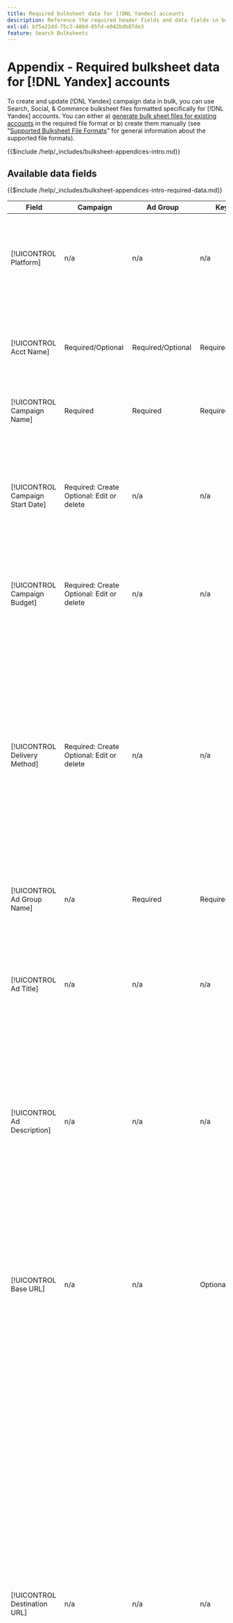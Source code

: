 ```yaml
---
title: Required bulksheet data for [!DNL Yandex] accounts
description: Reference the required header fields and data fields in bulksheets for [!DNL Yandex] accounts.
exl-id: bf5a22dd-75c2-486d-85fd-e042bdb87de3
feature: Search Bulksheets
---
```

# Appendix - Required bulksheet data for [!DNL Yandex] accounts

To create and update [!DNL Yandex] campaign data in bulk, you can use Search, Social, & Commerce bulksheet files formatted specifically for [!DNL Yandex] accounts. You can either a) [generate bulk sheet files for existing accounts](../bulksheet-download.md) in the required file format or b) create them manually (see "[Supported Bulksheet File Formats](bulksheet-file-formats.md)" for general information about the supported file formats).

{{$include /help/_includes/bulksheet-appendices-intro.md}}

<!-- Hiding because this is probably too long a list to be useful.

## Available header fields

Platform,Acct Name,Campaign Name,Campaign Start Date,Campaign Budget,Delivery Method,Ad Group Name,Ad Title,Ad Description,Base URL,Destination URL,SiteLink Title,SiteLink Base URL,SiteLink Destination URL,Keyword,Max CPC,Match Type,Search Network Status,Content Network Status,Negative Keywords (Yandex),Param1 (Yandex),Param2 (Yandex),Campaign Status,Ad Group Status,Ad Status,Keyword Status,SiteLink Status,Campaign ID,Ad Group ID, Ad ID,Keyword ID,AMO ID, [Advertiser-specific Label Classification],Constraints,EF Error Message

{{$include /help/_includes/bulksheet-headers-note.md}}

-->

## Available data fields

{{$include /help/_includes/bulksheet-appendices-intro-required-data.md}}

| Field | Campaign | Ad Group | Keyword | Text Ad | Sitelink | Description |
|----|----|-----|-----|----|----|----|
| [!UICONTROL Platform] | n/a | n/a | n/a | n/a | n/a | (Included in generated bulksheets for information purposes) The ad platform. Required unless each row includes an AMO ID for the entity. |
| [!UICONTROL Acct Name] | Required/Optional | Required/Optional | Required/Optional | Required/Optional | Required/Optional | (Included in generated bulksheets for information purposes) The ad platform. Required unless each row includes an AMO ID for the entity. |
| [!UICONTROL Campaign Name] | Required | Required | Required | Required | Required | The unique name that identifies a campaign for an account. |
| [!UICONTROL Campaign Start Date] | Required: Create<br>Optional: Edit or delete | n/a | n/a | n/a | n/a | The first date on which bids may be placed for a campaign, in the advertiser's time zone and in one of the following formats: m/d/yyyy, m/d/yy, m-d-yyyy, or m-d-yy. The default for new campaigns is the current day. |
| [!UICONTROL Campaign Budget] | Required: Create<br>Optional: Edit or delete | n/a | n/a | n/a | n/a | A lifetime spending limit for the campaign, with or without monetary symbols and punctuation. |
| [!UICONTROL Delivery Method] | Required: Create<br>Optional: Edit or delete | n/a | n/a | n/a | n/a | How quickly to show ads for the campaign each day:<ul><li><i>[!UICONTROL Standard (Distributed)]</i> (the default for new campaigns): To spread your ad impressions across the day.</li><li><i>[!UICONTROL Accelerated]:</i> To display your ads as often as possible until your budget is reached. As a result, your ads may not appear later in the day.</li></ul> |
| [!UICONTROL Ad Group Name] | n/a | Required | Required | Required | n/a | The ad group. |
| [!UICONTROL Ad Title] | n/a | n/a | n/a | Required | n/a | The headline of the banner (ad). The maximum length is 33 characters, and a single word can't include more than 23 characters.<br><br><b>Note:</b> Changing the ad copy deletes the existing ad and creates a new one. |
| [!UICONTROL Ad Description] | n/a | n/a | n/a | Required | n/a | The body of the banner (ad). The maximum length is 75 characters, and a single word can't be more than 22 characters.<br><br><b>Note:</b> Changing the ad copy deletes the existing ad and creates a new one. |
| [!UICONTROL Base URL] | n/a | n/a | Optional | Required | n/a | The landing page URL to which end users are taken when they click your ad, including any append parameters configured for the campaign or account. The maximum length is 1024 characters, including the protocol.<br><br>Base/final URLs at the keyword level override URLs at the ad level and higher. |
| [!UICONTROL Destination URL] | n/a | n/a | n/a | n/a | n/a | (Included in generated bulksheets for information purposes; not posted to the ad network) For accounts with destination URLs, this value is the URL that links an ad to a base URL/landing page on the advertiser's website (sometimes via another site that tracks the click and then redirects the user to the landing page). It includes any append parameters configured for the Search, Social, & Commerce campaign or account. If you generated tracking URLs, this value is based on the tracking parameters in your account settings and campaign settings. If you appended ad network-specific parameters, they may be replaced with the equivalent parameters for Search, Social, & Commerce. |
| [!UICONTROL SiteLink Title] | n/a | n/a | n/a | n/a | Required | The sitelink text. For new sitelinks, include the campaign name within the sitelink row. For ad group-level or ad-level sitelinks, also include the ad group name or the ad title and text, respectively.<br><br><b>Note:</b> You can have up to four sitelinks. |
| [!UICONTROL SiteLink Base URL] | n/a | n/a | n/a | n/a | Required | The base URL for a sitelink; it must be the base URL for the banner. See &quot;[!UICONTROL Base URL].&quot; |
| [!UICONTROL SiteLink Destination URL] | n/a | n/a | n/a | n/a | n/a | The destination URL for a sitelink; it must be the destination URL for the banner. See &quot;[!UICONTROL Destination URL].&quot; |
| [!UICONTROL Keyword] | Optional / n/a | n/a | Required | n/a | n/a | The phrase (keyword string). An ad must have at least one phrase. Each keyword can have a maximum of seven words, excluding stop words.<br><br><b>Notes:</b><ul><li>To exclude a phrase at the campaign level, set the [!UICONTROL Match Type] to [!UICONTROL Negative].</li><li>Changing a phrase deletes the existing phrase and creates a new one.</li><li>Changing a [!DNL Yandex] keyword phrase or match type deletes the existing keyword phrase and creates a new one.</li></ul> |
| [!UICONTROL Max CPC] | n/a | Required: Create<br>Optional: Edit or delete | Optional | n/a | n/a | The maximum cost per click (CPC), which is the highest amount to pay for a banner (ad) click on the search network, with or without monetary symbols and punctuation. You can set values for ad groups and keywords. The default for a new keyword is inherited from the ad group level. |
| [!UICONTROL Match Type] | Optional / n/a | n/a | Optional: Create<br>Required/Optional: Edit or delete | n/a | n/a | The keyword matching option for the phrase: <i>[!UICONTROL Content]</i> or <i>[!UICONTROL Search]</i>. Define negative keywords using the &quot;[!UICONTROL Negative Keywords]&quot; column.<br><br><b>Note:</b> Changing a [!DNL Yandex] keyword phrase or match type deletes the existing keyword phrase and creates a new one. |
| [!UICONTROL Search Network Status] | Optional | n/a | n/a | n/a | n/a | Whether to place ads on the search network: <i>[!UICONTROL Yes]</i> (the default) or <i>[!UICONTROL No]</i>. |
| Content Network Status | Optional | n/a | n/a | n/a | n/a | Whether to place ads on the [!DNL Yandex] advertising (display) network: <i>[!UICONTROL Yes]</i> (the default) or <i>[!UICONTROL No]</i>. |
| [!UICONTROL Negative Keywords (Yandex)] | n/a | n/a | Optional | n/a | n/a | Negative keywords (phrases) that are shared by all phrases in an ad group, preceded by a minus sign (such as `-mykeyword`). If a negative keyword matches a keyword in a phrase, then the negative keyword isn't applied to the phrase. |
| [!UICONTROL Param1 (Yandex)] | n/a | n/a | Optional | n/a | n/a | Value of the `{param1}` substitution variable. It can include up to 255 bytes. To delete the existing value, use the value `[delete]` (including the brackets). |
| [!UICONTROL Param2 (Yandex)] | n/a | n/a | Optional | n/a | n/a | Value of the  `{param2}` substitution variable. It can include up to 255 bytes. To delete the existing value, use the value `[delete]` (including the brackets). |
| [!UICONTROL Campaign Status] | Optional: Create or edit<br>Required: Delete | n/a | n/a | n/a | n/a | The display status of the campaign: <i>[!UICONTROL active]</i>, <i>[!UICONTROL archived]</i>, <i>[!UICONTROL deleted]</i>, <i>[!UICONTROL disapproved]</i>, <i>[!UICONTROL pending]</i>, or <i>[!UICONTROL stop]</i> (paused). The default for new campaigns is <i>[!UICONTROL active]</i>.<br><br><b>Notes:</b><ul></li>If a campaign has ever been active, you can't delete it. Instead, archive it.</li><li>Campaigns may be automatically archived or removed in some situations.</li><li>You can't manually set the status to <i>[!UICONTROL disapproved]</i> or <i>[!UICONTROL pending]</i>, nor change those statuses.</li></ul> |
| [!UICONTROL Ad Group Status] | n/a | Optional: Create or edit<br>Required: Delete | n/a | n/a | n/a | The display status of the ad group: <i>[!UICONTROL active]</i>, <i>[!UICONTROL archived]</i>, <i>[!UICONTROL deleted]</i>, <i>[!UICONTROL disapproved]</i>, <i>[!UICONTROL pending]</i>, or <i>[!UICONTROL stop]</i> (paused). The default for new ad groups is <i>[!UICONTROL active]</i>.<br><br><b>Notes:</b><ul></li>If an ad group has ever been active, you can't delete it. Instead, archive it.</li><li>You can't manually set the status to <i>[!UICONTROL disapproved]</i> or <i>[!UICONTROL pending]</i>, nor change those statuses.</li></ul> |
| [!UICONTROL Ad Status] | n/a | n/a | n/a | Optional: Create or edit<br>Required: Delete | n/a | The display status of the banner (ad): <i>[!UICONTROL active]</i>, <i>[!UICONTROL archived]</i>, <i>[!UICONTROL deleted]</i>, <i>[!UICONTROL disapproved]</i>, <i>[!UICONTROL pending]</i>, or <i>[!UICONTROL stop]</i> (paused). The default for new banners is <i>[!UICONTROL active]</i>.<br><br><b>Note: You can't manually set the status to <i>[!UICONTROL disapproved]</i> or <i>[!UICONTROL pending]</i>, nor change those statuses. |
| [!UICONTROL Keyword Status] | n/a | n/a | Optional: Create or edit<br>Required: Delete | n/a | n/a | The display status of the phrase (keyword): <i>[!UICONTROL active]</i>. The default for new phrases is <i>[!UICONTROL active]</i>.<br><br><b>Note: You can't manually set the status to <i>[!UICONTROL disapproved]</i> or <i>[!UICONTROL pending]</i>, nor change those statuses. |
| [!UICONTROL SiteLink Status] | n/a | n/a | n/a | n/a | Optional: Create or edit<br>Required: Delete | The display status of the sitelink: <i>[*UICONTROL Active]</i> or <i>[*UICONTROL Paused]</i>. The default for new sitelinks is <i>[*UICONTROL Active]</i>. |
| [!UICONTROL Campaign ID] | n/a: Create<br>Required/Optional: Edit<br>Optional: Delete | Optional | Optional | Optional | Optional | The unique ID that identifies an existing campaign. In CSV and TSV files, it must be preceded by a single quote (').[^1] Required only when you change the campaign name, unless the row includes an AMO ID for the campaign. |
| [!UICONTROL Ad Group ID] | n/a | n/a: Create<br>Required/Optional: Edit<br>Optional: Delete | Optional | Optional | n/a | The unique ID that identifies an existing ad group. In CSV and TSV files, it must be preceded by a single quote (').[^1] Required only when you change the ad group name, unless the row includes an AMO ID for the ad group. |
| [!UICONTROL Ad ID] | n/a | n/a | n/a | n/a: Create<br>Required/Optional: Edit or delete | n/a | The unique ID that identifies an existing keyword. In CSV and TSV files, it must be preceded by a single quote (').[^1] Required only when you change the keyword name, unless the row includes a) sufficient property columns to identify the keyword or b) an AMO ID. |
| [!UICONTROL Keyword ID] | n/a | n/a | n/a: Create<br>Required/Optional: Edit<br>Required: Delete | n/a | n/a | The unique ID that identifies an existing keyword. In CSV and TSV files, it must be preceded by a single quote (').[^1] Required only when you change the keyword name, unless the row includes a) sufficient property columns to identify the keyword or b) an AMO ID. |
| [!UICONTROL AMO ID] | n/a | n/a | n/a | n/a | n/a | (In generated bulksheets) An [!DNL Adobe]-generated unique identifier for a synced entity. For responsive search ads, the AMO ID is required to edit or delete ads unless you include the [!UICONTROL Ad ID]. To edit data for all other entity types with an AMO ID, the AMO ID is required to edit or delete the data unless you include the entity ID and parent entity ID.<br><br>Search, Social, & Commerce uses the value to determine the correct identity to edit but doesn't post the ID to the ad network. |
| \[Advertiser-specific Label Classification\] | Optional | Optional | Optional | Optional | n/a | (Named for an advertiser-specific label classification, such as "Color" for a label classification called Color) A value for the specified classification that is associated with the entity. You can include only one value per classification per entity (such as "red" for the "Color" label classification for Campaign A). The maximum length is 100 characters, and the value can include ASCII and non-ASCII characters.<br><br>Label classifications and their label values are applied to all child components; new components that are added later are automatically associated with the label. Label classifications for product groups are applied to the unit (most granular) level.<br><br>The classification name and the classification value aren't case-sensitive. |
| [!UICONTROL Constraints] | Optional | Optional | Optional | n/a | n/a | A constraint that's assigned to the entity. You can assign only one constraint per entity.<br><br>Constraints are inherited by child entities, so you don't need to enter values for child entities unless you want to override the inherited values. |
| [!UICONTROL EF Error Message] | n/a | n/a | n/a | n/a | n/a | (Included in generated bulksheets for information purposes) Placeholder for displaying error messages from Search, Social, & Commerce regarding data in the row; error messages are included in [!UICONTROL EF Errors] files. This value isn't posted to the ad network. |

[^1]: Excel converts large numbers to scientific notation (such as 2.12E+09 for 2115585666) when it opens the file. To view digits in the standard notation, select any cell in the column and click inside the formula bar.

>[!MORELIKETHIS]
>
>* [Appendix - Bulksheet errors](../bulksheet-errors.md)
>* [Operations you can perform in bulksheets](bulksheet-operations.md)
>* [Supported bulksheet file formats](bulksheet-file-formats.md)
>* [Download/Create a bulksheet file](../bulksheet-download.md)
>* [Click-tracking formats for [!DNL Naver]](/help/search-social-commerce/tracking/formats-click-tracking-naver.md)
>* [Upload a bulksheet file or corrected error file](../bulksheet-upload.md)
